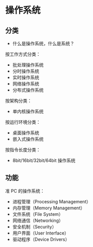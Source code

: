 # 操作系统

## 分类

* 什么是操作系统，什么是系统？

按工作方式分类：

* 批处理操作系统
* 分时操作系统
* 实时操作系统
* 网络操作系统
* 分布式操作系统

按架构分类：

* 单内核操作系统

按运行环境分类：

* 桌面操作系统
* 嵌入式操作系统

按指令长度分类：

* 8bit/16bit/32bit/64bit 操作系统

## 功能

准 PC 的操作系统：

* 进程管理（Processing Management）
* 内存管理（Memory Management）
* 文件系统（File System）
* 网络通信（Networking）
* 安全机制（Security）
* 用户界面（User Interface）
* 驱动程序（Device Drivers）
